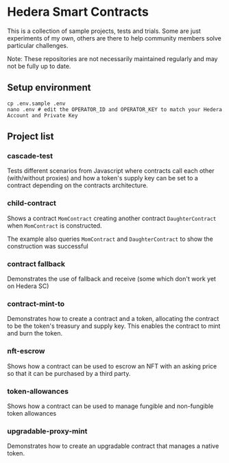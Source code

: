 # Hedera Smart Contracts

This is a collection of sample projects, tests and trials. Some are just experiments of my own, others are there to help community members solve particular challenges.

Note: These repositories are not necessarily maintained regularly and may not be fully up to date.

## Setup environment

```shell
cp .env.sample .env
nano .env # edit the OPERATOR_ID and OPERATOR_KEY to match your Hedera Account and Private Key
```

## Project list

### cascade-test

Tests different scenarios from Javascript where contracts call each other (with/without proxies) and how a token's supply key can be set to a contract depending on the contracts architecture.

### child-contract

Shows a contract `MomContract` creating another contract `DaughterContract` when `MomContract` is constructed.

The example also queries `MomContract` and `DaughterContract` to show the construction was successful

### contract fallback

Demonstrates the use of fallback and receive (some which don't work yet on Hedera SC)

### contract-mint-to

Demonstrates how to create a contract and a token, allocating the contract to be the token's treasury and supply key.
This enables the contract to mint and burn the token.

### nft-escrow

Shows how a contract can be used to escrow an NFT with an asking price so that it can be purchased by a third party.

### token-allowances

Shows how a contract can be used to manage fungible and non-fungible token allowances

### upgradable-proxy-mint

Demonstrates how to create an upgradable contract that manages a native token.

